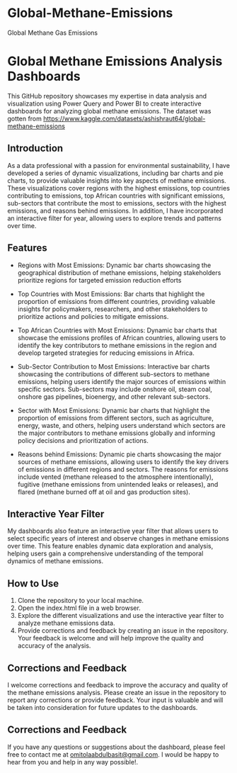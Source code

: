 # Global-Methane-Emissions
Global Methane Gas Emissions

# Global Methane Emissions Analysis Dashboards

This GitHub repository showcases my expertise in data analysis and visualization using Power Query and Power BI to create interactive dashboards for analyzing global methane emissions. The dataset was gotten from https://www.kaggle.com/datasets/ashishraut64/global-methane-emissions

## Introduction
As a data professional with a passion for environmental sustainability, I have developed a series of dynamic visualizations, including bar charts and pie charts, to provide valuable insights into key aspects of methane emissions. These visualizations cover regions with the highest emissions, top countries contributing to emissions, top African countries with significant emissions, sub-sectors that contribute the most to emissions, sectors with the highest emissions, and reasons behind emissions. In addition, I have incorporated an interactive filter for year, allowing users to explore trends and patterns over time.

## Features
- Regions with Most Emissions: 
  Dynamic bar charts showcasing the geographical distribution of methane emissions, helping stakeholders prioritize regions for targeted emission reduction efforts
  
- Top Countries with Most Emissions: 
  Bar charts that highlight the proportion of emissions from different countries, providing valuable insights for policymakers, researchers, and other stakeholders to prioritize actions and policies to mitigate emissions.
  
- Top African Countries with Most Emissions: 
  Dynamic bar charts that showcase the emissions profiles of African countries, allowing users to identify the key contributors to methane emissions in the region and develop targeted strategies for reducing emissions in Africa.
  
- Sub-Sector Contribution to Most Emissions: 
  Interactive bar charts showcasing the contributions of different sub-sectors to methane emissions, helping users identify the major sources of emissions within specific sectors. Sub-sectors may include onshore oil, steam coal, onshore gas pipelines, bioenergy, and other relevant sub-sectors.
  
- Sector with Most Emissions: 
  Dynamic bar charts that highlight the proportion of emissions from different sectors, such as agriculture, energy, waste, and others, helping users understand which sectors are the major contributors to methane emissions globally and informing policy decisions and prioritization of actions.
  
- Reasons behind Emissions: 
  Dynamic pie charts showcasing the major sources of methane emissions, allowing users to identify the key drivers of emissions in different regions and sectors. The reasons for emissions include vented (methane released to the atmosphere intentionally), fugitive (methane emissions from unintended leaks or releases), and flared (methane burned off at oil and gas production sites).

## Interactive Year Filter
My dashboards also feature an interactive year filter that allows users to select specific years of interest and observe changes in methane emissions over time. This feature enables dynamic data exploration and analysis, helping users gain a comprehensive understanding of the temporal dynamics of methane emissions.

## How to Use
1. Clone the repository to your local machine.
2. Open the index.html file in a web browser.
3. Explore the different visualizations and use the interactive year filter to analyze methane emissions data.
4. Provide corrections and feedback by creating an issue in the repository. Your feedback is welcome and will help improve the quality and accuracy of the analysis.

## Corrections and Feedback
I welcome corrections and feedback to improve the accuracy and quality of the methane emissions analysis. Please create an issue in the repository to report any corrections or provide feedback. Your input is valuable and will be taken into consideration for future updates to the dashboards.

## Corrections and Feedback
If you have any questions or suggestions about the dashboard, please feel free to contact me at [omitolaabdulbasit@gmail.com](mailto:omitolaabdulbasit@gmail.com). I would be happy to hear from you and help in any way possible!.
